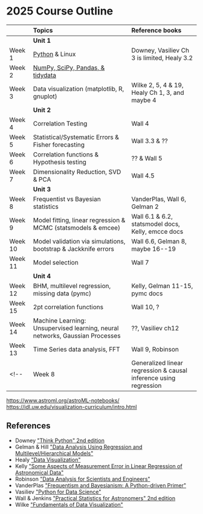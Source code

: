 # 2025 Course Outline

| | Topics | Reference books |
|:-|:------|:----------------|
| | **Unit 1** |
| Week 1   | [Python](../unit1/python) & Linux  | Downey, Vasiliev Ch 3 is limited, Healy 3.2| & ?? |
| Week 2   | [NumPy, SciPy, Pandas, & tidydata](../unit1/sci_python) | | 
| Week 3   | Data visualization (matplotlib, R, gnuplot)   | Wilke 2, 5, 4 & 19, Healy Ch 1, 3, and maybe 4|
| | **Unit 2** |
| Week 4   | Correlation Testing  | Wall 4|
| Week 5   | Statistical/Systematic Errors & Fisher forecasting | Wall 3.3  & ??|
| Week 6   | Correlation functions & Hypothesis testing | ?? & Wall 5 |
| Week 7   | Dimensionality Reduction, SVD & PCA  | Wall 4.5 |
| | **Unit 3** |
| Week 8   | Frequentist vs Bayesian statistics  | VanderPlas, Wall 6, Gelman 2 |
| Week 9   | Model fitting, linear regression & MCMC (statsmodels & emcee)  | Wall 6.1 & 6.2, statsmodel docs, Kelly, emcce docs |
| Week 10   | Model validation via simulations, bootstrap & Jackknife errors  | Wall 6.6, Gelman 8, maybe 16--19 |
| Week 11  | Model selection   | Wall 7 |
| | **Unit 4** |
| Week 12  | BHM, multilevel regression, missing data (pymc)   | Kelly, Gelman 11-15, pymc docs |
| Week 15  | 2pt correlation functions | Wall 10, ? |
| Week 14  | Machine Learning: Unsupervised learning, neural networks, Gaussian Processes | ??, Vasiliev ch12|
| Week 13  | Time Series data analysis, FFT  | Wall 9, Robinson |
<!-- | Week 8   | Generalized linear regression & causal inference using regression    | Gelman 6, 7, 9, 10, A | -->

https://www.astroml.org/astroML-notebooks/
https://idl.uw.edu/visualization-curriculum/intro.html

## References

* Downey ["Think Python" 2nd edition](https://greenteapress.com/wp/think-python-2e/)
* Gelman & Hill ["Data Analysis Using Regression and Multilevel/Hierarchical Models"](https://www.cambridge.org/highereducation/books/data-analysis-using-regression-and-multilevel-hierarchical-models/32A29531C7FD730C3A68951A17C9D983#overview)
* Healy ["Data Visualization"](https://kieranhealy.org/publications/dataviz/)
* Kelly ["Some Aspects of Measurement Error in Linear Regression of Astronomical Data"](https://ui.adsabs.harvard.edu/abs/2007ApJ...665.1489K/abstract)
* Robinson ["Data Analysis for Scientists and Engineers"](https://press.princeton.edu/books/hardcover/9780691169927/data-analysis-for-scientists-and-engineers)
* VanderPlas ["Frequentism and Bayesianism: A Python-driven Primer"](https://ui.adsabs.harvard.edu/abs/2014arXiv1411.5018V/abstract)
* Vasiliev ["Python for Data Science"](https://nostarch.com/python-data-science)
* Wall & Jenkins ["Practical Statistics for Astronomers" 2nd edition](https://www.cambridge.org/us/universitypress/subjects/physics/astronomy-general/practical-statistics-astronomers-2nd-edition)
* Wilke ["Fundamentals of Data Visualization"](https://clauswilke.com/dataviz/)
